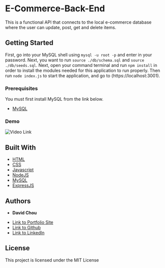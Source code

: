 # E-Commerce-Back-End

This is a functional API that connects to the local e-commerce database where the user can update, post, get and delete items.

## Getting Started

First, go into your MySQL shell using ```mysql -u root -p``` and enter in your password. Next, you want to run ```source ./db/schema.sql``` and  ``` source ./db/seeds.sql ```. Next, open your command terminal and run ```npm install``` in order to install the modules needed for this application to run properly. Then run ```node index.js``` to start the application, and go to (https://localhost:3001).


### Prerequisites

You must first install MySQL from the link below.

* [MySQL](https://dev.mysql.com/downloads/installer/)

### Demo

![Video Link](https://watch.screencastify.com/v/yb6B9OYcUnT7pBREdrdU)

## Built With

* [HTML](https://developer.mozilla.org/en-US/docs/Web/HTML)
* [CSS](https://developer.mozilla.org/en-US/docs/Web/CSS)
* [Javascript](https://developer.mozilla.org/en-US/docs/Web/JavaScript)
* [NodeJS](https://nodejs.org/en/docs/)
* [MySQL](https://www.mysql.com/)
* [ExpressJS](https://expressjs.com/)


## Authors

* **David Chou** 

- [Link to Portfolio Site](https://dazedchou.github.io/Updated-Portfolio)
- [Link to Github](https://github.com/dazedchou)
- [Link to LinkedIn](https://www.linkedin.com/in/davidchou99)


## License

This project is licensed under the MIT License 

